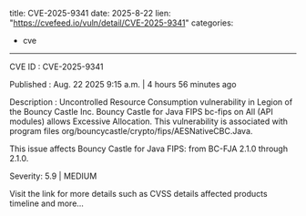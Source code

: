  
title: CVE-2025-9341
date: 2025-8-22
lien: "https://cvefeed.io/vuln/detail/CVE-2025-9341"
categories:
  - cve
---

CVE ID : CVE-2025-9341

Published :  Aug. 22
2025
9:15 a.m. | 4 hours
56 minutes ago

Description : Uncontrolled Resource Consumption vulnerability in Legion of the Bouncy Castle Inc. Bouncy Castle for Java FIPS bc-fips on All (API modules) allows Excessive Allocation. This vulnerability is associated with program files org/bouncycastle/crypto/fips/AESNativeCBC.Java.

This issue affects Bouncy Castle for Java FIPS: from BC-FJA 2.1.0 through 2.1.0.

Severity: 5.9 | MEDIUM

Visit the link for more details
such as CVSS details
affected products
timeline
and more...
